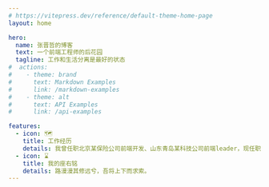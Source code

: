 ```yaml
---
# https://vitepress.dev/reference/default-theme-home-page
layout: home

hero:
  name: 张晋哲的博客
  text: 一个前端工程师的后花园
  tagline: 工作和生活分离是最好的状态
#  actions:
#    - theme: brand
#      text: Markdown Examples
#      link: /markdown-examples
#    - theme: alt
#      text: API Examples
#      link: /api-examples

features:
  - icon: 🗺
    title: 工作经历
    details: 我曾任职北京某保险公司前端开发、山东青岛某科技公司前端leader，现任职山东青岛某国企前端开发。
  - icon: ⌛
    title: 我的座右铭
    details: 路漫漫其修远兮，吾将上下而求索。
---
```




